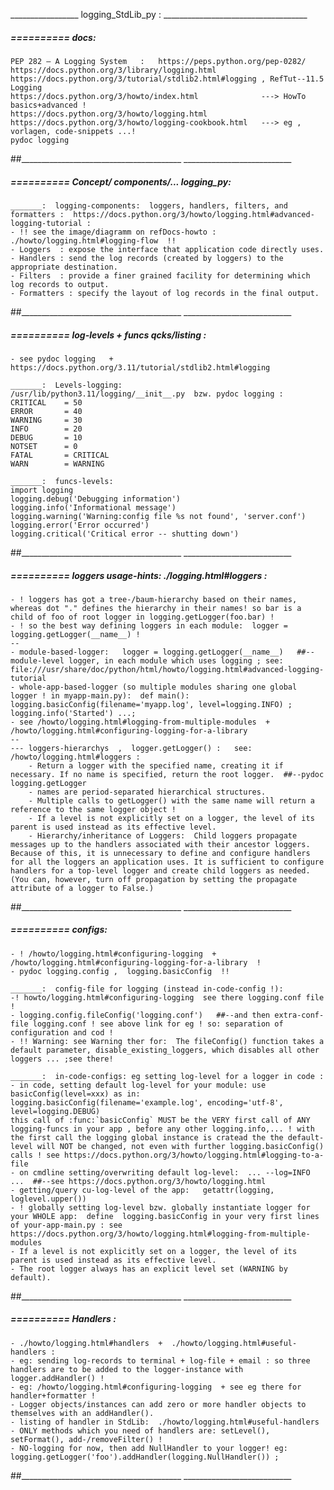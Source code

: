 _________________ logging_StdLib_py : ____________________________________


#####  ==========  docs:
    PEP 282 – A Logging System   :   https://peps.python.org/pep-0282/
    https://docs.python.org/3/library/logging.html
    https://docs.python.org/3/tutorial/stdlib2.html#logging , RefTut--11.5 Logging
    https://docs.python.org/3/howto/index.html              ---> HowTo basics+advanced !
    https://docs.python.org/3/howto/logging.html
    https://docs.python.org/3/howto/logging-cookbook.html   ---> eg , vorlagen, code-snippets ...!
    pydoc logging
##________________________________________  ___________________________



#####  ==========  Concept/ components/... logging_py:
    _______:  logging-components:  loggers, handlers, filters, and formatters :  https://docs.python.org/3/howto/logging.html#advanced-logging-tutorial :
    - !! see the image/diagramm on refDocs-howto : ./howto/logging.html#logging-flow  !!
    - Loggers  : expose the interface that application code directly uses.
    - Handlers : send the log records (created by loggers) to the appropriate destination.
    - Filters  : provide a finer grained facility for determining which log records to output.
    - Formatters : specify the layout of log records in the final output.
##________________________________________  ___________________________


#####  ==========  log-levels + funcs qcks/listing :
	- see pydoc logging   +  https://docs.python.org/3.11/tutorial/stdlib2.html#logging
    
    _______:  Levels-logging:
    /usr/lib/python3.11/logging/__init__.py  bzw. pydoc logging :
    CRITICAL 	= 50
    ERROR 		= 40
    WARNING 	= 30
    INFO 		= 20
    DEBUG 		= 10
    NOTSET 		= 0
    FATAL 		= CRITICAL
    WARN 		= WARNING

    _______:  funcs-levels:
    import logging
    logging.debug('Debugging information')
    logging.info('Informational message')
    logging.warning('Warning:config file %s not found', 'server.conf')
    logging.error('Error occurred')
    logging.critical('Critical error -- shutting down')
##________________________________________  ___________________________


#####  ==========  loggers usage-hints:   ./logging.html#loggers :
    - ! loggers has got a tree-/baum-hierarchy based on their names, whereas dot "." defines the hierarchy in their names! so bar is a child of foo of root logger in logging.getLogger(foo.bar) !
    - ! so the best way defining loggers in each module:  logger = logging.getLogger(__name__) !
    --
    - module-based-logger:   logger = logging.getLogger(__name__)   ##--module-level logger, in each module which uses logging ; see:  file:///usr/share/doc/python/html/howto/logging.html#advanced-logging-tutorial
    - whole-app-based-logger (so multiple modules sharing one global logger ! in myapp-main.py):  def main(): logging.basicConfig(filename='myapp.log', level=logging.INFO) ; logging.info('Started') ...;
    - see /howto/logging.html#logging-from-multiple-modules  +  /howto/logging.html#configuring-logging-for-a-library
    --
    --- loggers-hierarchys  ,  logger.getLogger() :   see:  /howto/logging.html#loggers :
        - Return a logger with the specified name, creating it if necessary. If no name is specified, return the root logger.  ##--pydoc logging.getLogger
        - names are period-separated hierarchical structures.
        - Multiple calls to getLogger() with the same name will return a reference to the same logger object !
        - If a level is not explicitly set on a logger, the level of its parent is used instead as its effective level.
        - Hierarchy/inheritance of Loggers:  Child loggers propagate messages up to the handlers associated with their ancestor loggers. Because of this, it is unnecessary to define and configure handlers for all the loggers an application uses. It is sufficient to configure handlers for a top-level logger and create child loggers as needed. (You can, however, turn off propagation by setting the propagate attribute of a logger to False.) 
##________________________________________  ___________________________


#####  ==========  configs:
    - ! /howto/logging.html#configuring-logging  +  /howto/logging.html#configuring-logging-for-a-library  !
    - pydoc logging.config ,  logging.basicConfig  !!

    _______:  config-file for logging (instead in-code-config !):
    -! howto/logging.html#configuring-logging  see there logging.conf file !
    - logging.config.fileConfig('logging.conf')   ##--and then extra-conf-file logging.conf ! see above link for eg ! so: separation of configuration and cod !
    - !! Warning: see Warning ther for:  The fileConfig() function takes a default parameter, disable_existing_loggers, which disables all other loggers ... ;see there!

    _______:  in-code-configs: eg setting log-level for a logger in code :
    - in code, setting default log-level for your module: use basicConfig(level=xxx) as in:  logging.basicConfig(filename='example.log', encoding='utf-8', level=logging.DEBUG)
    this call of :func:`basicConfig` MUST be the VERY first call of ANY logging-funcs in your app , before any other logging.info,... ! with the first call the logging global instance is cratead the the default-level will NOT be changed, not even with further logging.basicConfig() calls ! see https://docs.python.org/3/howto/logging.html#logging-to-a-file
    - on cmdline setting/overwriting default log-level:  ... --log=INFO ...  ##--see https://docs.python.org/3/howto/logging.html
    - getting/query cu-log-level of the app:   getattr(logging, loglevel.upper())
    - ! globally setting log-level bzw. globally instantiate logger for your WHOLE app:  define  logging.basicConfig in your very first lines of your-app-main.py : see https://docs.python.org/3/howto/logging.html#logging-from-multiple-modules
    - If a level is not explicitly set on a logger, the level of its parent is used instead as its effective level.
    - The root logger always has an explicit level set (WARNING by default).
##________________________________________  ___________________________


#####  ==========  Handlers :
    - ./howto/logging.html#handlers  +  ./howto/logging.html#useful-handlers :
    - eg: sending log-records to terminal + log-file + email : so three handlers are to be added to the logger-instance with logger.addHandler() !
    - eg: /howto/logging.html#configuring-logging  + see eg there for handler+formatter !
    - Logger objects/instances can add zero or more handler objects to themselves with an addHandler().
    - listing of handler in StdLib:  ./howto/logging.html#useful-handlers
    - ONLY methods which you need of handlers are: setLevel(), setFormat(), add-/removeFilter() !
    - NO-logging for now, then add NullHandler to your logger! eg: logging.getLogger('foo').addHandler(logging.NullHandler()) ;
##________________________________________  ___________________________

